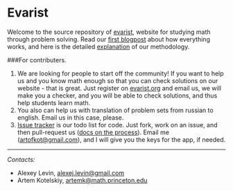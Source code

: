 Evarist
=======

Welcome to the source repository of [evarist](http://www.evarist.org/), 
website for studying math through problem solving.
Read our [first blogpost](http://www.evarist.org/blog#first_blogpost) about how everything works, and here is the detailed [explanation](http://www.evarist.org/about) of our methodology.

###For contributers.

1. We are looking for people to start off the community! If you want to help us and you know math enough so that you can check solutions on our website - that is great. Just register on [evarist.org](http://www.evarist.org/) and email us, we will make you a checker, and you will be able to check solutions, and thus help students learn math.
2. You also can help us with translation of problem sets from russian to english. Email us in this case, please.
3. [Issue tracker](https://github.com/artofkot/evarist/issues) is our todo list for code. Just fork, work on an issue, and then pull-request us ([docs on the process](https://help.github.com/articles/using-pull-requests/)). Email me (artofkot@gmail.com), and I will give you the keys for the app, if needed.



------------------------------------------
_Contacts:_
* Alexey Levin, alexej.levin@gmail.com
* Artem Kotelskiy, artemk@math.princeton.edu
